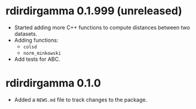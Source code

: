 # rdirdirgamma 0.1.999 (unreleased)

* Started adding more C++ functions to compute distances between two datasets.
* Adding functions:
   - `colsd`
   - `norm_minkowski`
* Add tests for ABC.


# rdirdirgamma 0.1.0

* Added a `NEWS.md` file to track changes to the package.

